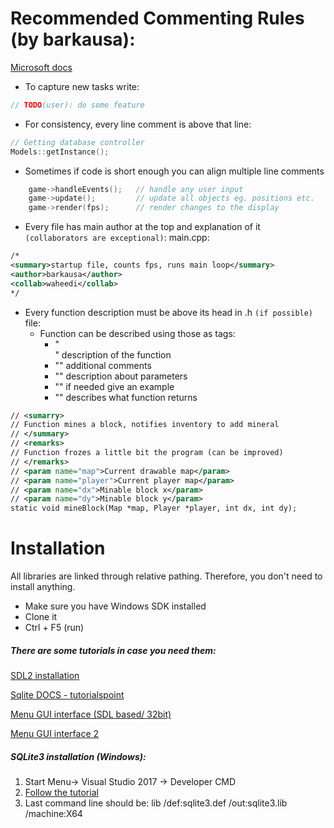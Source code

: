# Recommended Commenting Rules (by barkausa): 
[Microsoft docs](https://docs.microsoft.com/en-us/dotnet/csharp/programming-guide/xmldoc/summary)

* To capture new tasks write: 
```c++
// TODO(user): do some feature
```

* For consistency, every line comment is above that line:
```c++
// Getting database controller
Models::getInstance();
```


* Sometimes if code is short enough you can align multiple line comments
```c++
	game->handleEvents();	// handle any user input
	game->update();			// update all objects eg. positions etc.
	game->render(fps);		// render changes to the display
```

* Every file has main author at the top and explanation of it `(collaborators are exceptional)`:
main.cpp:
```xml
/*
<summary>startup file, counts fps, runs main loop</summary>
<author>barkausa</author>
<collab>waheedi</collab>
*/
```

* Every function description must be above its head in .h `(if possible)` file:
	* Function can be described using those as tags:
		* "<summary>" description of the function
		* "<remarks>" additional comments
		* "<param name="">" description about parameters
		* "<example>" if needed give an example
		* "<returns>" describes what function returns
```xml
// <sumarry>
// Function mines a block, notifies inventory to add mineral
// </summary>
// <remarks>
// Function frozes a little bit the program (can be improved)
// </remarks>
// <param name="map">Current drawable map</param>
// <param name="player">Current player map</param>
// <param name="dx">Minable block x</param>
// <param name="dy">Minable block y</param>
static void mineBlock(Map *map, Player *player, int dx, int dy);
```

# Installation
All libraries are linked through relative pathing. Therefore, you don't need to install anything.
* Make sure you have Windows SDK installed
* Clone it
* Ctrl + F5 (run)

##### There are some tutorials in case you need them:
[SDL2 installation](https://www.youtube.com/watch?v=QQzAHcojEKg)

[Sqlite DOCS - tutorialspoint](https://www.tutorialspoint.com/sqlite/sqlite_c_cpp.htm)

[Menu GUI interface (SDL based/ 32bit)](https://github.com/killerrin/SDL-GUI-API)

[Menu GUI interface 2](https://gamedev.stackexchange.com/questions/151458/sdl2-gui-same-window)

##### SQLite3 installation (Windows):
1. Start Menu-> Visual Studio 2017 -> Developer CMD
2. [Follow the tutorial](https://cppcodetips.wordpress.com/tag/including-sqlite-with-visual-studio/)
3. Last command line should be: lib /def:sqlite3.def /out:sqlite3.lib /machine:X64
